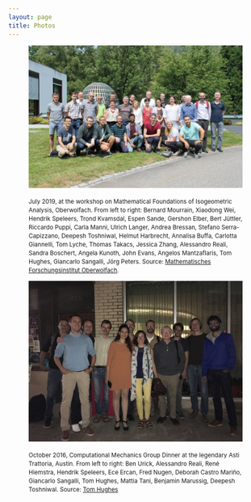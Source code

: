 ```yaml
---
layout: page
title: Photos
---
```

<div class="text-center">

<figure>
    <p><img src="./mfo_grouppicture.jpg" alt="Group picture Oberwolfach" style="width:500px" class="center"></p>
    <figcaption><small>July 2019, at the workshop on Mathematical Foundations of Isogeometric Analysis, Oberwolfach. From left to right: Bernard Mourrain, Xiaodong Wei, Hendrik Speleers, Trond Kvamsdal, Espen Sande, Gershon Elber, Bert Jüttler, Riccardo Puppi, Carla Manni, Ulrich Langer, Andrea Bressan, Stefano Serra-Capizzano, Deepesh Toshniwal, Helmut Harbrecht, Annalisa Buffa, Carlotta Giannelli, Tom Lyche, Thomas Takacs, Jessica Zhang, Alessandro Reali, Sandra Boschert, Angela Kunoth, John Evans, Angelos Mantzaflaris, Tom Hughes, Giancarlo Sangalli, Jörg Peters. Source: <a href="https://www.mfo.de/occasion/1929b/www_view">Mathematisches Forschungsinstitut Oberwolfach</a>. </small></figcaption>
</figure>
<figure>
    <p><img src="./hughes-group-dinner-at-asti_med.jpeg" alt="Group picture Asti" style="width:500px" class="center"></p>
    <figcaption><small>October 2016, Computational Mechanics Group Dinner at the legendary Asti Trattoria, Austin. From left to right:  Ben Urick, Alessandro Reali, René Hiemstra, Hendrik Speleers, Ece Ercan, Fred Nugen, Deborah Castro Mariño, Giancarlo Sangalli, Tom Hughes, Mattia Tani, Benjamin Marussig, Deepesh Toshniwal. Source: <a href="https://users.oden.utexas.edu/~hughes/">Tom Hughes</a></small></figcaption>
</figure>

</div>

